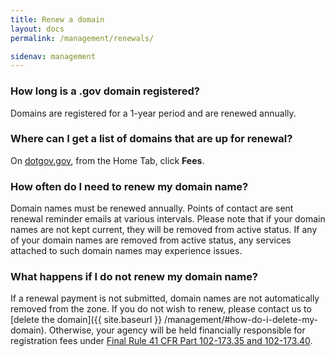 ```yaml
---
title: Renew a domain
layout: docs
permalink: /management/renewals/

sidenav: management
---
```


### How long is a .gov domain registered?

Domains are registered for a 1-year period and are renewed annually.

### Where can I get a list of domains that are up for renewal?

On [dotgov.gov](https://www.dotgov.gov), from the Home Tab, click **Fees**.

### How often do I need to renew my domain name?

Domain names must be renewed annually. Points of contact are sent renewal reminder emails at various intervals. Please note that if your domain names are not kept current, they will be removed from active status. If any of your domain names are removed from active status, any services attached to such domain names may experience issues.

### What happens if I do not renew my domain name?

If a renewal payment is not submitted, domain names are not automatically removed from the zone. If you do not wish to renew, please contact us to [delete the domain]({{ site.baseurl }} /management/#how-do-i-delete-my-domain). Otherwise, your agency will be held financially responsible for registration fees under [Final Rule 41 CFR Part 102-173.35 and 102-173.40](https://www.gpo.gov/fdsys/pkg/FR-2003-03-28/html/03-7413.htm).
